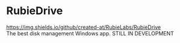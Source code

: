# RubieDrive
https://img.shields.io/github/created-at/RubieLabs/RubieDrive
<br/>
The best disk management Windows app. STILL IN DEVELOPMENT
